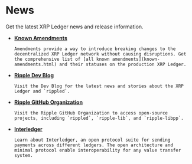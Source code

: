 # News

<!--{# Note: the title in the first line of this file gets used to generate the top nav. #}-->

Get the latest XRP Ledger news and release information.

<!--{# area will eventually include a Network Health page #}-->

<!--{# TODO: see if the link to the content makes more sense in the bullet itself - moved the link there just to make this consistent across landing pages like Dev Tools and Use Cases. See how it looks and feels. #}-->

* **[Known Amendments](known-amendments.html)**

      Amendments provide a way to introduce breaking changes to the decentralized XRP Ledger network without causing disruptions. Get the comprehensive list of [all known amendments](known-amendments.html) and their statuses on the production XRP Ledger.

* **[Ripple Dev Blog](/blog/)**

      Visit the Dev Blog for the latest news and stories about the XRP Ledger and `rippled`.

* **[Ripple GitHub Organization](https://github.com/ripple)**

      Visit the Ripple GitHub Organization to access open-source projects, including `rippled`, `ripple-lib`, and `ripple-libpp`.

* **[Interledger](https://interledger.org/)**

      Learn about Interledger, an open protocol suite for sending payments across different ledgers. The open architecture and minimal protocol enable interoperability for any value transfer system.
